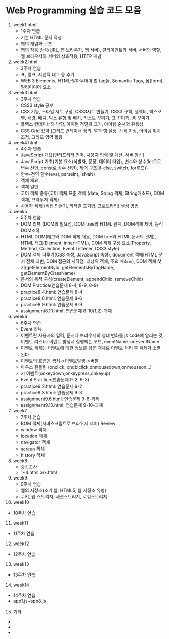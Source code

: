 # Web Programming 실습 코드 모음

1. week1.html
   - 1주차 연습
   - 기본 HTML 문서 작성
   - 웹의 개념과 구조
   - 웹의 작동 방식(URL, 웹 브라우자, 웹 서버), 클라이언트와 서버, 서버의 역할, 웹 브라우저와 서버의 상호작용, HTTP 개념
2. week2.html
   - 2주차 연습
   - 표, 링크, 시맨틱 태그 등 추가
   - WEB 3 Elements, HTML-알아두어야 할 tag들, Semantic Tags, 폼(form), 멀티미디어 요소
3. week3.html
   - 3주차 연습
   - CSS3 style 공부
   - CSS 기능, 스타일 시트 구성, CSS3시트 만들기, CSS3 규칙, 셀렉터, 박스모델, 배경, 배치, 박스 유형 및 배치, 리스트 꾸미기, 표 꾸미기, 폼 꾸미기
   - 플렉스 컨테이너와 방향, 아이텀 정렬과 크기, 아이템 순서와 유용성
   - CSS Grid 요약 (그리드 컨테이너 정의, 열과 행 설정, 간격 지정, 아이템 위치 조정, 그리드 영역 활용
4. week4.html
   - 4주차 연습
   - JavaScript 개요(인터프리터 언어, 사용자 입력 및 계산, 서버 통신)
   - JavaScript 기초{기본 요소(식별자, 문장, 데이터 타입), 변수와 상수(let으로 변수 선언, const로 상수 선언), 제어 구조(if-else, switch, for루프)}
   - 함수-전역 함수(eval, parselnt, isNaN)
   - 객체 개요
   - 객체 일반
   - 코어 객체 종류{코어 객체:표준 객체 (date, String 객체, String메소드), DOM 객체, 브라우저 객체}
   - 사용자 객체 (직접 만들기, 리터럴 표기법, 프로토타입) 생성 방법
5. week5
   - 5주차 연습
   - DOM 리뷰 (DOM의 필요성, DOM tree와 HTML 관계, DOM객체 제어, 동적 DOM조작
   - HTML DOM(태그와 DOM 객체 대응, DOM tree와 HTML 문서의 관계), HTML 태그(Element, innerHTML), DOM 객체 구성 요소(Property, Method, Collection, Event Listener, CSS3 style)
   - DOM 객체 다루기(CSS 속성, JavaScript 속성), document 객에(HTML 문서 전체 대변, DOM 접근의 시작점, 최상위 객체, 주요 메소드), DOM 객체 찾기(getElementByld, getElementsByTagName, getElementByClassName)
   - 문서의 동적 구성(createElement, appendChild, removeChild)
   - DOM Practice(연습문제 8-4, 8-9, 8-9)
   - practice8.4.html: 연습문제 8-4
   - practice8.6.html: 연습문제 8-6
   - practice8.9.html: 연습문제 8-9
   - assignment8.10.html: 연습문제 8-10(1,2)-과제
6. week6
   - 6주차 연습
   - Event 리뷰
   - 이벤트란 사용자의 입력, 문서나 브라우저의 상태 변화를 js code에 알리는 것, 이벤트 리스너: 이벤트 발생시 실행되는 코드, eventName-onEventName
   - 이벤트 객체는 이벤트에 대한 정보를 담은 객체로 이벤트 처리 후 객체가 소멸 된다
   - 이벤트의 흐름은 캡처->이벤트발생->버블
   - 마우스 핸들링 (onclick, ondblcilck,onmousedown,onmouseon...)
   - 키 이벤트(onkeydown,onkeypress,onkeyup)
   - Event Practice(연습문제 9-2, 9-3)
   - practice9.2.html: 연습문제 9-2
   - practice9.3.html: 연습문제 9-3
   - assignment9.6.html: 연습문제 9-6-과제
   - assignment9.10.html: 연습문제 9-10-과제
7. week7
   - 7주차 연습
   - BOM 객체(자바스크립트로 브라우저 제어) Review
   - window 객체 - 
   - location 객체
   - navigator 객체
   - screen 객체
   - history 객체
8. week8
   - 중간고사
   - 1~4.html o/x.html
9. week9
   - 9주차 연습
   - 웹의 저장소(초기 웹, HTML5, 웹 저장소 유형)
   - 쿠키, 웹 스토리지, 세션스토리지, 로컬스토리지
10. week10
   - 10주차 연습
11. week11
   - 11주차 연습
12. week12
   - 12주차 연습
13. week13
   - 13주차 연습
14. week14
   - 14주차 연습
   - app1.js~app8.js
15. 기타
   
   -
   -
   - 
